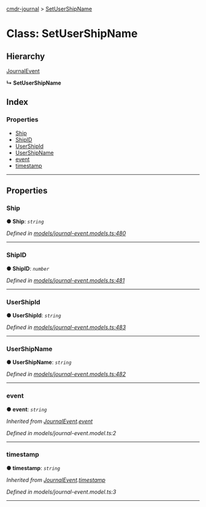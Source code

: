 [cmdr-journal](../README.md) > [SetUserShipName](../classes/setusershipname.md)



# Class: SetUserShipName

## Hierarchy


 [JournalEvent](journalevent.md)

**↳ SetUserShipName**







## Index

### Properties

* [Ship](setusershipname.md#ship)
* [ShipID](setusershipname.md#shipid)
* [UserShipId](setusershipname.md#usershipid)
* [UserShipName](setusershipname.md#usershipname)
* [event](setusershipname.md#event)
* [timestamp](setusershipname.md#timestamp)



---
## Properties
<a id="ship"></a>

###  Ship

**●  Ship**:  *`string`* 

*Defined in [models/journal-event.models.ts:480](https://github.com/chrisbruford/cmdr-journal/blob/52f6f4c/src/models/journal-event.models.ts#L480)*





___

<a id="shipid"></a>

###  ShipID

**●  ShipID**:  *`number`* 

*Defined in [models/journal-event.models.ts:481](https://github.com/chrisbruford/cmdr-journal/blob/52f6f4c/src/models/journal-event.models.ts#L481)*





___

<a id="usershipid"></a>

###  UserShipId

**●  UserShipId**:  *`string`* 

*Defined in [models/journal-event.models.ts:483](https://github.com/chrisbruford/cmdr-journal/blob/52f6f4c/src/models/journal-event.models.ts#L483)*





___

<a id="usershipname"></a>

###  UserShipName

**●  UserShipName**:  *`string`* 

*Defined in [models/journal-event.models.ts:482](https://github.com/chrisbruford/cmdr-journal/blob/52f6f4c/src/models/journal-event.models.ts#L482)*





___

<a id="event"></a>

###  event

**●  event**:  *`string`* 

*Inherited from [JournalEvent](journalevent.md).[event](journalevent.md#event)*

*Defined in models/journal-event.model.ts:2*





___

<a id="timestamp"></a>

###  timestamp

**●  timestamp**:  *`string`* 

*Inherited from [JournalEvent](journalevent.md).[timestamp](journalevent.md#timestamp)*

*Defined in models/journal-event.model.ts:3*





___


